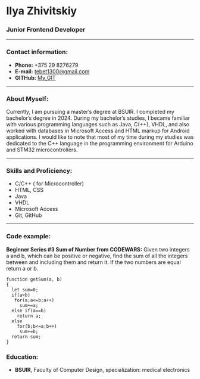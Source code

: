 # Ilya Zhivitskiy
### Junior Frontend Developer
----
### Contact information:
* **Phone:** +375 29 8276279
* **E-mail:** tebet1300@gmail.com
* **GITHub:** [My_GIT](адрес "https://github.com/Ilua3?tab=repositories")
----
### About Myself:
Currently, I am pursuing a master’s degree at BSUIR. I completed my bachelor’s degree in 2024. During my bachelor’s studies, I became familiar with various programming languages such as Java, C(++), VHDL, and also worked with databases in Microsoft Access and HTML markup for Android applications. I would like to note that most of my time during my studies was dedicated to the C++ language in the programming environment for Arduino and STM32 microcontrollers.

----
### Skills and Proficiency:
* C/C++ ( for Microcontroller)
* HTML, CSS
* Java
* VHDL
* Microsoft Access
* Git, GitHub
----
### Code example:
**Beginner Series #3 Sum of Number from CODEWARS:** Given two integers a and b, which can be positive or negative, find the sum of all the integers between and including them and return it. If the two numbers are equal return a or b.

```
function getSum(a, b)
{
  let sum=0;
  if(a<b)
   for(a;a<=b;a++)
     sum+=a;
  else if(a==b)
    return a;
  else
    for(b;b<=a;b++)
     sum+=b;
  return sum;
}
```
### Education:
* **BSUIR**, Faculty of Computer Design, specialization: medical electronics
